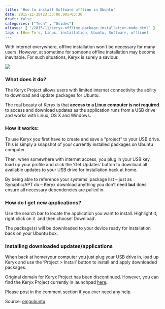 ```yaml
---
title: 'How to install Software offline in Ubuntu'
date: 2015-11-20T23:33:00.001+05:30
draft: false
categories: ["Tech" , "Guides"]
aliases: [ "/2015/11/keryx-offline-package-installation-made.html" ]
tags : [How To's, Linux, installation, Ubuntu, Software, offline]
---
```


With internet everywhere, offline installation won't be necessary for many users. However, at sometime for someone offline installation may become inevitable. For such situations, Keryx is surely a saviour.  
  

[![](https://4.bp.blogspot.com/-YD0kra7Ary4/Vk9e1BY_2aI/AAAAAAAAC48/fySs2dOY14o/s400/Keryx%2Bin%2Bwindows.png)](https://4.bp.blogspot.com/-YD0kra7Ary4/Vk9e1BY_2aI/AAAAAAAAC48/fySs2dOY14o/s1600/Keryx%2Bin%2Bwindows.png)

  

### What does it do?

The Keryx Project allows users with limited internet connectivity the ability to download and update packages for Ubuntu.  
  
The real beauty of Keryx is that **access to a Linux computer is not required** to access and download updates as the application runs from a USB drive and works with Linux, OS X and Windows.  

  

### How it works:

To use Keryx you first have to create and save a “project” to your USB drive. This is simply a snapshot of your currently installed packages on Ubuntu computer.  

  

Then, when somewhere with internet access, you plug in your USB key, load up your profile and click the ‘Get Updates’ button to download all available updates to your USB drive for installation back at home. 

  

By being able to reference your systems’ package list – just as Synaptic/APT do – Keryx download anything you don’t need **but** does ensure all necessary dependencies are pulled in. 

  

### How do I get new applications? 

Use the search bar to locate the application you want to install. Highlight it, right click on it  and then choose’ Download’. 

  

The package(s) will be downloaded to your device ready for installation back on your Ubuntu box.

  

### Installing downloaded updates/applications

When back at home/your computer you just plug your USB drive in, load up Keryx and use the ‘Project > Install’ button to install and apply downloaded packages.

  

Original domain for Keryx Project has been discontinued. However, you can find the Keryx Project currently in launchpad [here](httpss://launchpad.net/keryx). 

Please post in the comment section if you ever need any help. 

  

Source: [omgubuntu](https://www.omgubuntu.co.uk/2010/09/keryx-offline-package-installation-made-easy-in-ubuntu)